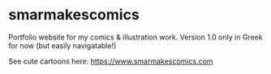 # smarmakescomics

Portfolio website for my comics & illustration work.
Version 1.0 only in Greek for now (but easily navigatable!)

See cute cartoons here:
https://www.smarmakescomics.com
